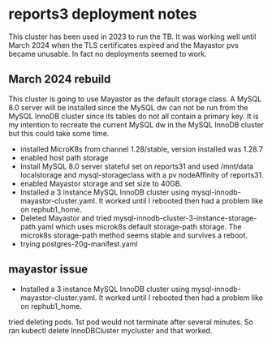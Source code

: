 # reports3 deployment notes

This cluster has been used in 2023 to run the TB.  It was working well until March 2024 when the TLS certificates expired and the Mayastor pvs became unusable.  In fact no deployments seemed to work.

## March 2024 rebuild

This cluster is going to use Mayastor as the default storage class. A MySQL 8.0 server will be installed since the MySQL dw can not be run from the MySQL InnoDB cluster since its tables do not all contain a primary key.  It is my intention to recreate the current MySQL dw in the MySQL InnoDB cluster but this could take some time.

- installed MicroK8s from channel 1.28/stable, version installed was 1.28.7
- enabled host path storage
- Install MySQL 8.0 server stateful set on reports31 and used /mnt/data localstorage and mysql-storageclass with a pv nodeAffinity of reports31.
- enabled Mayastor storage and set size to 40GB.
- Installed a 3 instance MySQL InnoDB cluster using mysql-innodb-mayastor-cluster.yaml. It worked until I rebooted then had a problem like on rephub1_home.
- Deleted Mayastor and tried mysql-innodb-cluster-3-instance-storage-path.yaml which uses microk8s default storage-path storage. The microk8s storage-path method seems stable and survives a reboot.
- trying postgres-20g-manifest.yaml

## mayastor issue

- Installed a 3 instance MySQL InnoDB cluster using mysql-innodb-mayastor-cluster.yaml. It worked until I rebooted then had a problem like on rephub1_home.

tried deleting pods. 1st pod would not terminate after several minutes. So ran kubectl delete InnoDBCluster mycluster and that worked.
